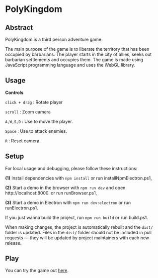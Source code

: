 # PolyKingdom

## Abstract

PolyKingdom is a third person adventure game.

The main purpose of the game is to liberate the territory that has been
occupied by barbarians. The player starts in the city of allies, seeks out barbarian settlements and occupies them. 
The game is made using JavaScript programming language and
uses the WebGL library. 


## Usage

**Controls**

`click + drag` : Rotate player

`scroll` : Zoom camera

`A,W,S,D` : Use to move the player.

`Space` : Use to attack enemies.

`R` : Reset camera.


## Setup

For local usage and debugging, please follow these instructions:

**(1)** Install dependencies with `npm install` or run installNpmElectron.ps1,

**(2)** Start a demo in the browser with `npm run dev` and open http://localhost:8000. or run runBrowser.ps1,

**(3)** Start a demo in Electron with `npm run dev:electron` or run runElectron.ps1.

If you just wanna build the project, run `npm run build` or run build.ps1.

When making changes, the project is automatically rebuilt and the `dist/` folder
is updated. Files in the `dist/` folder should not be included in pull
requests — they will be updated by project maintainers with each new release.


## Play
You can try the game out [here](https://mevljas.github.io/PolyKingdom/).

